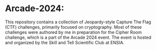 # Arcade-2024:
This repository contains a collection of Jeopardy-style Capture The Flag (CTF) challenges, primarily focused on cryptography. Most of these challenges were authored by me in preparation for the Cipher Room challenge, which is a part of the Arcade 2024 event. The event is hosted and organized by the Skill and Tell Scientific Club at ENSIA.
